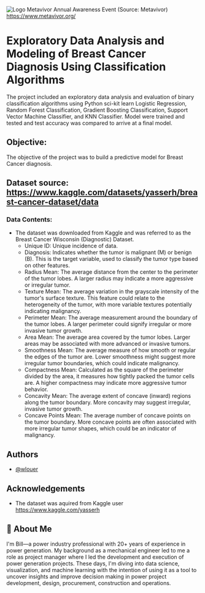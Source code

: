 
![Logo](https://www.metavivor.org/_media/uploads/images/homepage/LightUpMBC_Call_out.png)
Metavivor Annual Awareness Event (Source: Metavivor)
https://www.metavivor.org/


# Exploratory Data Analysis and Modeling of Breast Cancer Diagnosis Using Classification Algorithms 

The project included an exploratory data analysis and evaluation of binary classification algorithms using Python sci-kit learn Logistic Regression, Random Forest Classification, Gradient Boosting Classification, Support Vector Machine Classifier, and KNN Classifier.  Model were trained and tested and test accuracy was compared to arrive at a final model.   

## Objective:
The objective of the project was to build a predictive model for Breast Cancer diagnosis.  

## Dataset source:  https://www.kaggle.com/datasets/yasserh/breast-cancer-dataset/data

### Data Contents:
- The dataset was downloaded from Kaggle and was referred to as the Breast Cancer Wisconsin (Diagnostic) Dataset.
  - Unique ID:  Unique incidence of data.
  - Diagnosis: Indicates whether the tumor is malignant (M) or benign (B). This is the target variable, used to classify the tumor type based on other features.
  - Radius Mean:  The average distance from the center to the perimeter of the tumor lobes. A larger radius may indicate a more aggressive or irregular tumor.
  - Texture Mean:  The average variation in the grayscale intensity of the tumor's surface texture. This feature could relate to the heterogeneity of the tumor, with more variable textures potentially indicating malignancy.
  - Perimeter Mean:  The average measurement around the boundary of the tumor lobes. A larger perimeter could signify irregular or more invasive tumor growth.
  - Area Mean:  The average area covered by the tumor lobes. Larger areas may be associated with more advanced or invasive tumors.
  - Smoothness Mean:  The average measure of how smooth or regular the edges of the tumor are. Lower smoothness might suggest more irregular tumor boundaries, which could indicate malignancy.
  - Compactness Mean:  Calculated as the square of the perimeter divided by the area, it measures how tightly packed the tumor cells are. A higher compactness may indicate more aggressive tumor behavior.
  - Concavity Mean:  The average extent of concave (inward) regions along the tumor boundary. More concavity may suggest irregular, invasive tumor growth.
  - Concave Points Mean:  The average number of concave points on the tumor boundary. More concave points are often associated with more irregular tumor shapes, which could be an indicator of malignancy.
  
## Authors

- [@wlouer](https://www.github.com/wlouer)


## Acknowledgements

 - The dataset was aquired from Kaggle user https://www.kaggle.com/yasserh

 

## 🚀 About Me
I'm Bill—a power industry professional with 20+ years of experience in power generation. My background as a mechanical engineer led to me a role as project manager where I led the development and execution of power generation projects. These days, I'm diving into data science, visualization, and machine learning with the intention of using it as a tool to uncover insights and improve decision making in power project development, design, procurement, construction and operations.


